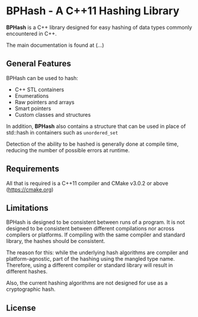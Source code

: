 # BPHash - A C++11 Hashing Library

**BPHash** is a C++ library designed for easy hashing of
data types commonly encountered in C++.

The main documentation is found at (...)


## General Features

BPHash can be used to hash:

- C++ STL containers
- Enumerations
- Raw pointers and arrays
- Smart pointers
- Custom classes and structures

In addition, **BPHash** also contains a structure that can
be used in place of std::hash in containers such as `unordered_set`

Detection of the ability to be hashed is generally done at compile time,
reducing the number of possible errors at runtime.


## Requirements

All that is required is a C++11 compiler and CMake v3.0.2 or above
(https://cmake.org)


## Limitations

BPHash is designed to be consistent between runs of a program. It is
not designed to be consistent between different compilations nor across
compilers or platforms. If compiling with the same compiler and standard
library, the hashes should be consistent.

The reason for this: while the underlying hash algorithms are compiler
and platform-agnostic, part of the hashing using the mangled type
name. Therefore, using a different compiler or standard library will
result in different hashes.

Also, the current hashing algorithms are not designed for use as a
cryptographic hash.


## License


